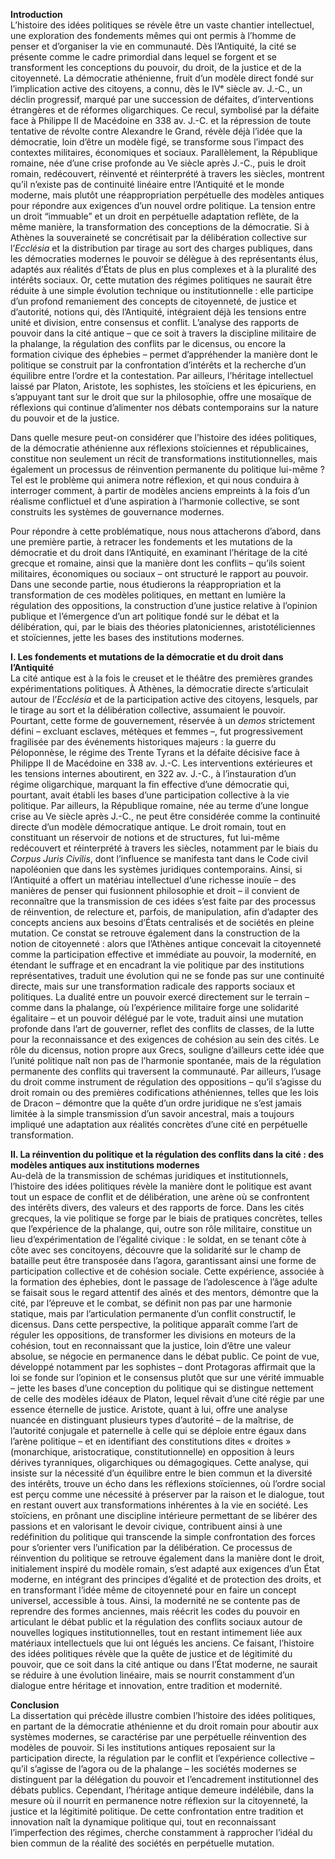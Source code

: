 **Introduction**  
L’histoire des idées politiques se révèle être un vaste chantier intellectuel, une exploration des fondements mêmes qui ont permis à l’homme de penser et d’organiser la vie en communauté. Dès l’Antiquité, la cité se présente comme le cadre primordial dans lequel se forgent et se transforment les conceptions du pouvoir, du droit, de la justice et de la citoyenneté. La démocratie athénienne, fruit d’un modèle direct fondé sur l’implication active des citoyens, a connu, dès le IVᵉ siècle av. J.-C., un déclin progressif, marqué par une succession de défaites, d’interventions étrangères et de réformes oligarchiques. Ce recul, symbolisé par la défaite face à Philippe II de Macédoine en 338 av. J.-C. et la répression de toute tentative de révolte contre Alexandre le Grand, révèle déjà l’idée que la démocratie, loin d’être un modèle figé, se transforme sous l’impact des contextes militaires, économiques et sociaux. Parallèlement, la République romaine, née d’une crise profonde au Ve siècle après J.-C., puis le droit romain, redécouvert, réinventé et réinterprété à travers les siècles, montrent qu’il n’existe pas de continuité linéaire entre l’Antiquité et le monde moderne, mais plutôt une réappropriation perpétuelle des modèles antiques pour répondre aux exigences d’un nouvel ordre politique. La tension entre un droit “immuable” et un droit en perpétuelle adaptation reflète, de la même manière, la transformation des conceptions de la démocratie. Si à Athènes la souveraineté se concrétisait par la délibération collective sur l’_Ecclésia_ et la distribution par tirage au sort des charges publiques, dans les démocraties modernes le pouvoir se délègue à des représentants élus, adaptés aux réalités d’États de plus en plus complexes et à la pluralité des intérêts sociaux. Or, cette mutation des régimes politiques ne saurait être réduite à une simple évolution technique ou institutionnelle : elle participe d’un profond remaniement des concepts de citoyenneté, de justice et d’autorité, notions qui, dès l’Antiquité, intégraient déjà les tensions entre unité et division, entre consensus et conflit. L’analyse des rapports de pouvoir dans la cité antique – que ce soit à travers la discipline militaire de la phalange, la régulation des conflits par le dicensus, ou encore la formation civique des éphebies – permet d’appréhender la manière dont le politique se construit par la confrontation d’intérêts et la recherche d’un équilibre entre l’ordre et la contestation. Par ailleurs, l’héritage intellectuel laissé par Platon, Aristote, les sophistes, les stoïciens et les épicuriens, en s’appuyant tant sur le droit que sur la philosophie, offre une mosaïque de réflexions qui continue d’alimenter nos débats contemporains sur la nature du pouvoir et de la justice. 

Dans quelle mesure peut-on considérer que l’histoire des idées politiques, de la démocratie athénienne aux réflexions stoïciennes et républicaines, constitue non seulement un récit de transformations institutionnelles, mais également un processus de réinvention permanente du politique lui-même ? Tel est le problème qui animera notre réflexion, et qui nous conduira à interroger comment, à partir de modèles anciens empreints à la fois d’un réalisme conflictuel et d’une aspiration à l’harmonie collective, se sont construits les systèmes de gouvernance modernes.

Pour répondre à cette problématique, nous nous attacherons d’abord, dans une première partie, à retracer les fondements et les mutations de la démocratie et du droit dans l’Antiquité, en examinant l’héritage de la cité grecque et romaine, ainsi que la manière dont les conflits – qu’ils soient militaires, économiques ou sociaux – ont structuré le rapport au pouvoir. Dans une seconde partie, nous étudierons la réappropriation et la transformation de ces modèles politiques, en mettant en lumière la régulation des oppositions, la construction d’une justice relative à l’opinion publique et l’émergence d’un art politique fondé sur le débat et la délibération, qui, par le biais des théories platoniciennes, aristotéliciennes et stoïciennes, jette les bases des institutions modernes.

**I. Les fondements et mutations de la démocratie et du droit dans l’Antiquité**  
La cité antique est à la fois le creuset et le théâtre des premières grandes expérimentations politiques. À Athènes, la démocratie directe s’articulait autour de l’_Ecclésia_ et de la participation active des citoyens, lesquels, par le tirage au sort et la délibération collective, assumaient le pouvoir. Pourtant, cette forme de gouvernement, réservée à un _demos_ strictement défini – excluant esclaves, métèques et femmes –, fut progressivement fragilisée par des événements historiques majeurs : la guerre du Péloponnèse, le régime des Trente Tyrans et la défaite décisive face à Philippe II de Macédoine en 338 av. J.-C. Les interventions extérieures et les tensions internes aboutirent, en 322 av. J.-C., à l’instauration d’un régime oligarchique, marquant la fin effective d’une démocratie qui, pourtant, avait établi les bases d’une participation collective à la vie politique. Par ailleurs, la République romaine, née au terme d’une longue crise au Ve siècle après J.-C., ne peut être considérée comme la continuité directe d’un modèle démocratique antique. Le droit romain, tout en constituant un réservoir de notions et de structures, fut lui-même redécouvert et réinterprété à travers les siècles, notamment par le biais du _Corpus Juris Civilis_, dont l’influence se manifesta tant dans le Code civil napoléonien que dans les systèmes juridiques contemporains. Ainsi, si l’Antiquité a offert un matériau intellectuel d’une richesse inouïe – des manières de penser qui fusionnent philosophie et droit – il convient de reconnaître que la transmission de ces idées s’est faite par des processus de réinvention, de relecture et, parfois, de manipulation, afin d’adapter des concepts anciens aux besoins d’États centralisés et de sociétés en pleine mutation. Ce constat se retrouve également dans la construction de la notion de citoyenneté : alors que l’Athènes antique concevait la citoyenneté comme la participation effective et immédiate au pouvoir, la modernité, en étendant le suffrage et en encadrant la vie politique par des institutions représentatives, traduit une évolution qui ne se fonde pas sur une continuité directe, mais sur une transformation radicale des rapports sociaux et politiques. La dualité entre un pouvoir exercé directement sur le terrain – comme dans la phalange, où l’expérience militaire forge une solidarité égalitaire – et un pouvoir délégué par le vote, traduit ainsi une mutation profonde dans l’art de gouverner, reflet des conflits de classes, de la lutte pour la reconnaissance et des exigences de cohésion au sein des cités. Le rôle du dicensus, notion propre aux Grecs, souligne d’ailleurs cette idée que l’unité politique naît non pas de l’harmonie spontanée, mais de la régulation permanente des conflits qui traversent la communauté. Par ailleurs, l’usage du droit comme instrument de régulation des oppositions – qu’il s’agisse du droit romain ou des premières codifications athéniennes, telles que les lois de Dracon – démontre que la quête d’un ordre juridique ne s’est jamais limitée à la simple transmission d’un savoir ancestral, mais a toujours impliqué une adaptation aux réalités concrètes d’une cité en perpétuelle transformation.

**II. La réinvention du politique et la régulation des conflits dans la cité : des modèles antiques aux institutions modernes**  
Au-delà de la transmission de schémas juridiques et institutionnels, l’histoire des idées politiques révèle la manière dont le politique est avant tout un espace de conflit et de délibération, une arène où se confrontent des intérêts divers, des valeurs et des rapports de force. Dans les cités grecques, la vie politique se forge par le biais de pratiques concrètes, telles que l’expérience de la phalange, qui, outre son rôle militaire, constitue un lieu d’expérimentation de l’égalité civique : le soldat, en se tenant côte à côte avec ses concitoyens, découvre que la solidarité sur le champ de bataille peut être transposée dans l’agora, garantissant ainsi une forme de participation collective et de cohésion sociale. Cette expérience, associée à la formation des éphebies, dont le passage de l’adolescence à l’âge adulte se faisait sous le regard attentif des aînés et des mentors, démontre que la cité, par l’épreuve et le combat, se définit non pas par une harmonie statique, mais par l’articulation permanente d’un conflit constructif, le dicensus. Dans cette perspective, la politique apparaît comme l’art de réguler les oppositions, de transformer les divisions en moteurs de la cohésion, tout en reconnaissant que la justice, loin d’être une valeur absolue, se négocie en permanence dans le débat public. Ce point de vue, développé notamment par les sophistes – dont Protagoras affirmait que la loi se fonde sur l’opinion et le consensus plutôt que sur une vérité immuable – jette les bases d’une conception du politique qui se distingue nettement de celle des modèles idéaux de Platon, lequel rêvait d’une cité régie par une essence éternelle de justice. Aristote, quant à lui, offre une analyse nuancée en distinguant plusieurs types d’autorité – de la maîtrise, de l’autorité conjugale et paternelle à celle qui se déploie entre égaux dans l’arène politique – et en identifiant des constitutions dites « droites » (monarchique, aristocratique, constitutionnelle) en opposition à leurs dérives tyranniques, oligarchiques ou démagogiques. Cette analyse, qui insiste sur la nécessité d’un équilibre entre le bien commun et la diversité des intérêts, trouve un écho dans les réflexions stoïciennes, où l’ordre social est perçu comme une nécessité à préserver par la raison et le dialogue, tout en restant ouvert aux transformations inhérentes à la vie en société. Les stoïciens, en prônant une discipline intérieure permettant de se libérer des passions et en valorisant le devoir civique, contribuent ainsi à une redéfinition du politique qui transcende la simple confrontation des forces pour s’orienter vers l’unification par la délibération. Ce processus de réinvention du politique se retrouve également dans la manière dont le droit, initialement inspiré du modèle romain, s’est adapté aux exigences d’un État moderne, en intégrant des principes d’égalité et de protection des droits, et en transformant l’idée même de citoyenneté pour en faire un concept universel, accessible à tous. Ainsi, la modernité ne se contente pas de reprendre des formes anciennes, mais réécrit les codes du pouvoir en articulant le débat public et la régulation des conflits sociaux autour de nouvelles logiques institutionnelles, tout en restant intimement liée aux matériaux intellectuels que lui ont légués les anciens. Ce faisant, l’histoire des idées politiques révèle que la quête de justice et de légitimité du pouvoir, que ce soit dans la cité antique ou dans l’État moderne, ne saurait se réduire à une évolution linéaire, mais se nourrit constamment d’un dialogue entre héritage et innovation, entre tradition et modernité.

**Conclusion**  
La dissertation qui précède illustre combien l’histoire des idées politiques, en partant de la démocratie athénienne et du droit romain pour aboutir aux systèmes modernes, se caractérise par une perpétuelle réinvention des modèles de pouvoir. Si les institutions antiques reposaient sur la participation directe, la régulation par le conflit et l’expérience collective – qu’il s’agisse de l’agora ou de la phalange – les sociétés modernes se distinguent par la délégation du pouvoir et l’encadrement institutionnel des débats publics. Cependant, l’héritage antique demeure indélébile, dans la mesure où il nourrit en permanence notre réflexion sur la citoyenneté, la justice et la légitimité politique. De cette confrontation entre tradition et innovation naît la dynamique politique qui, tout en reconnaissant l’imperfection des régimes, cherche constamment à rapprocher l’idéal du bien commun de la réalité des sociétés en perpétuelle mutation.